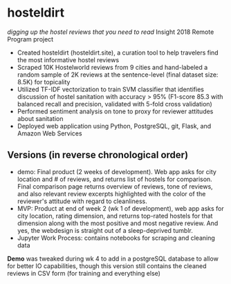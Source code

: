 # hosteldirt
*digging up the hostel reviews that you need to read*
Insight 2018 Remote Program project

*	Created hosteldirt (hosteldirt.site), a curation tool to help travelers find the most informative hostel reviews
*	Scraped 10K Hostelworld reviews from 9 cities and hand-labeled a random sample of 2K reviews at the sentence-level (final dataset size: 8.5K) for topicality
*	Utilized TF-IDF vectorization to train SVM classifier that identifies discussion of hostel sanitation with accuracy > 95% (F1-score 85.3 with balanced recall and precision, validated with 5-fold cross validation)
*	Performed sentiment analysis on tone to proxy for reviewer attitudes about sanitation 
*	Deployed web application using Python, PostgreSQL, git, Flask, and Amazon Web Services

## Versions (in reverse chronological order)
* demo: Final product (2 weeks of development). Web app asks for city location and # of reviews, and returns list of hostels for comparison. Final comparison page returns overview of reviews, tone of reviews, and also relevant review excerpts highlighted with the color of the reviewer's attitude with regard to cleanliness. 
* MVP: Product at end of week 2 (wk 1 of development), web app asks for city location, rating dimension, and returns top-rated hostels for that dimension along with the most positive and most negative review. And yes, the webdesign is straight out of a sleep-deprived tumblr.
* Jupyter Work Process: contains notebooks for scraping and cleaning data

**Demo** was tweaked during wk 4 to add in a postgreSQL database to allow for better IO capabilities, though this version still contains the cleaned reviews in CSV form (for training and everything else)

